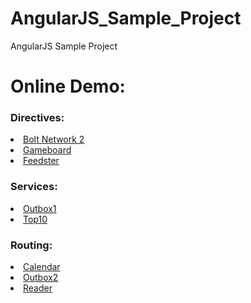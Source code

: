 # AngularJS_Sample_Project
AngularJS Sample Project

<h1>Online Demo:</h1>

<h3>Directives:</h3>
<li><a target="_blank" href="http://openszone.com/angularjsdemo/BoltNetwork/">Bolt Network 2</a></li>
<li><a target="_blank" href="http://openszone.com/angularjsdemo/Gameboard/">Gameboard</a></li>
<li><a target="_blank" href="http://openszone.com/angularjsdemo/Feedster/">Feedster</a></li>

<h3>Services:</h3>
<li><a target="_blank" href="http://openszone.com/angularjsdemo/Outbox1/">Outbox1</a></li>
<li><a target="_blank" href="http://openszone.com/angularjsdemo/Top10/">Top10</a></li>

<h3>Routing:</h3>
<li><a target="_blank" href="http://openszone.com/angularjsdemo/Calendar/">Calendar</a></li>
<li><a target="_blank" href="http://openszone.com/angularjsdemo/Outbox2/">Outbox2</a></li>
<li><a target="_blank" href="http://openszone.com/angularjsdemo/Reader/">Reader</a></li>
